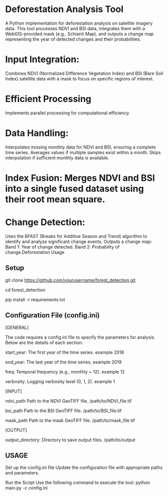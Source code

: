 # Deforestation Analysis Tool
A Python implementation for deforestation analysis on satellite imagery data. This tool processes NDVI and BSI data, integrates them with a WebGIS-provided mask (e.g., Schianti Map), and outputs a change map representing the year of detected changes and their probabilities.

# Input Integration:  
Combines NDVI (Normalized Difference Vegetation Index) and BSI (Bare Soil Index) satellite data with a mask to focus on specific regions of interest.
# Efficient Processing  
Implements parallel processing for computational efficiency.
# Data Handling:
Interpolates missing monthly data for NDVI and BSI, ensuring a complete time series.
Averages values if multiple samples exist within a month.
Skips interpolation if sufficient monthly data is available.
# Index Fusion: Merges NDVI and BSI into a single fused dataset using their root mean square.
# Change Detection:
Uses the BFAST (Breaks for Additive Season and Trend) algorithm to identify and analyze significant change events.
Outputs a change map:
Band 1: Year of change detected.
Band 2: Probability of change.Deforestation Usage


## Setup
  
git clone https://github.com/yourusername/forest_detection.git  

cd forest_detection

pip install -r requirements.txt

## Configuration File (config.ini)

[GENERAL]  

The code requires a config.ini file to specify the parameters for analysis. Below are the details of each section:  

start_year:	The first year of the time series. example 2018  

end_year:	The last year of the time series.	example 2019  

freq:	Temporal frequency (e.g., monthly = 12).	example 12  

verbosity:	Logging verbosity level (0, 1, 2).	example 1

[INPUT]  

ndvi_path	Path to the NDVI GeoTIFF file.	/path/to/NDVI_file.tif  

bsi_path	Path to the BSI GeoTIFF file.	/path/to/BSI_file.tif  

mask_path	Path to the mask GeoTIFF file.	/path/to/mask_file.tif  


[OUTPUT]  

output_directory:	Directory to save output files.	/path/to/output

## USAGE

Set up the config.ini file
Update the configuration file with appropriate paths and parameters.

Run the Script
Use the following command to execute the tool:
python main.py -c config.ini
